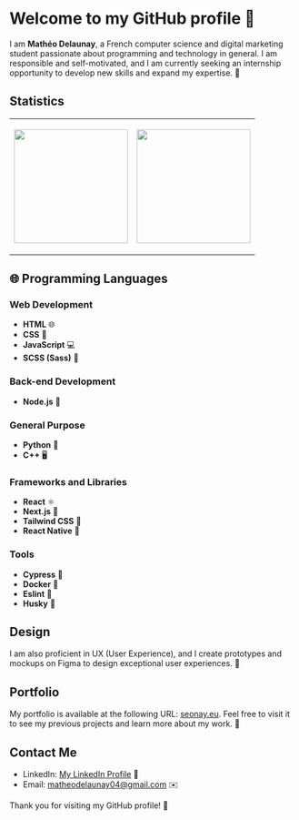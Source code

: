 # Welcome to my GitHub profile 👋

I am **Mathéo Delaunay**, a French computer science and digital marketing student passionate about programming and technology in general. I am responsible and self-motivated, and I am currently seeking an internship opportunity to develop new skills and expand my expertise. 🚀

## Statistics

<table style="border: none; width: 100%;; color: #fff;">
  <tr style="border: none">
    <td style="width: 50%; border: none;">
      <p align="center">
        <a href="https://github.com/D-seonay/github-readme-stats">
          <img height="200" align="center" src="https://github-readme-stats.vercel.app/api?username=D-seonay&show_icons=true&theme=dark" />
        </a>
      </p>
    </td>
    <td style="width: 50%; border: none;">
      <p align="center">
        <a href="https://github.com/D-seonay/convoychat">
          <img height="200" align="center" src="https://github-readme-stats.vercel.app/api/top-langs?username=D-seonay&layout=compact&langs_count=8&card_width=320&theme=dark" />
        </a>
      </p>
    </td>
  </tr>
</table>

## 🌐 Programming Languages 

### Web Development

- **HTML** 🌐
- **CSS** 🎨
- **JavaScript** 💻
- **SCSS (Sass)** 🎀

### Back-end Development

- **Node.js** 🚀

### General Purpose

- **Python** 🐍
- **C++** 🖥️

### Frameworks and Libraries

- **React** ⚛️
- **Next.js** 🔄
- **Tailwind CSS** 🌈
- **React Native** 📱

### Tools
- **Cypress** 🌲
- **Docker** 🐳
- **Eslint** 🚨
- **Husky** 🐶

## Design

I am also proficient in UX (User Experience), and I create prototypes and mockups on Figma to design exceptional user experiences. 🎨

## Portfolio

My portfolio is available at the following URL: [seonay.eu](https://seonay.eu). Feel free to visit it to see my previous projects and learn more about my work. 🔗

## Contact Me

- LinkedIn: [My LinkedIn Profile](https://www.linkedin.com/in/math%C3%A9o-delaunay/) 💼
- Email: [matheodelaunay04@gmail.com](mailto:matheodelaunay04@gmail.com) ✉️

Thank you for visiting my GitHub profile! 🌟
